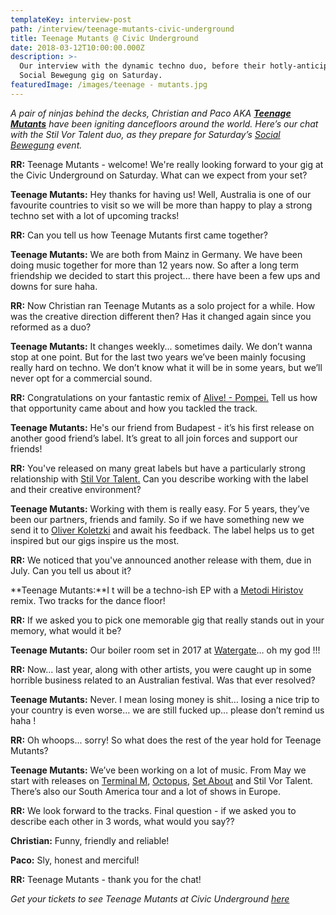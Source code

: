 ```yaml
---
templateKey: interview-post
path: /interview/teenage-mutants-civic-underground
title: Teenage Mutants @ Civic Underground
date: 2018-03-12T10:00:00.000Z
description: >-
  Our interview with the dynamic techno duo, before their hotly-anticipated
  Social Bewegung gig on Saturday.
featuredImage: /images/teenage - mutants.jpg
---
```

_A pair of ninjas behind the decks, Christian and Paco AKA [**Teenage Mutants**](https://www.facebook.com/teenagemutants/) have been igniting dancefloors around the world. Here’s our chat with the Stil Vor Talent duo, as they prepare for Saturday’s [Social Bewegung](https://www.facebook.com/socialbewegung/) event._

**RR:** Teenage Mutants - welcome! We're really looking forward to your gig at the Civic Underground on Saturday. What can we expect from your set?

**Teenage Mutants:** Hey thanks for having us! Well, Australia is one of our favourite countries to visit so we will be more than happy to play a strong techno set with a lot of upcoming tracks!

**RR:** Can you tell us how Teenage Mutants first came together?

**Teenage Mutants:** We are both from Mainz in Germany. We have been doing music together for more than 12 years now. So after a long term friendship we decided to start this project... there have been a few ups and downs for sure haha.

**RR:** Now Christian ran Teenage Mutants as a solo project for a while. How was the creative direction different then? Has it changed again since you reformed as a duo?

**Teenage Mutants:** It changes weekly... sometimes daily. We don’t wanna stop at one point. But for the last two years we’ve been mainly focusing really hard on techno. We don’t know what it will be in some years, but we’ll never opt for a commercial sound.

**RR:** Congratulations on your fantastic remix of [Alive! - Pompei.](https://www.beatport.com/track/pompei-teenage-mutants-remix/10211344) Tell us how that opportunity came about and how you tackled the track.

**Teenage Mutants:** He's our friend from Budapest - it’s his first release on another good friend’s label. It’s great to all join forces and support our friends!

**RR:** You've released on many great labels but have a particularly strong relationship with [Stil Vor Talent.](https://www.facebook.com/pg/ravereviewz/notes/) Can you describe working with the label and their creative environment?

**Teenage Mutants:** Working with them is really easy. For 5 years, they’ve been our partners, friends and family. So if we have something new we send it to [Oliver Koletzki](https://www.facebook.com/OliverKoletzki/) and await his feedback. The label helps us to get inspired but our gigs inspire us the most.

**RR:** We noticed that you've announced another release with them, due in July. Can you tell us about it?

**Teenage Mutants:**I t will be a techno-ish EP with a [Metodi Hiristov](https://www.facebook.com/MetodiHristovFanpage/) remix. Two tracks for the dance floor!

**RR:** If we asked you to pick one memorable gig that really stands out in your memory, what would it be?

**Teenage Mutants:** Our boiler room set in 2017 at [Watergate](https://www.facebook.com/watergate.club/)… oh my god !!!

**RR:** Now... last year, along with other artists, you were caught up in some horrible business related to an Australian festival. Was that ever resolved?

**Teenage Mutants:** Never. I mean losing money is shit… losing a nice trip to your country is even worse… we are still fucked up… please don’t remind us haha !

**RR:** Oh whoops... sorry! So what does the rest of the year hold for Teenage Mutants?

**Teenage Mutants:** We’ve been working on a lot of music. From May we start with releases on [Terminal M](https://www.facebook.com/TerminalMRecords/), [Octopus](https://www.facebook.com/OctopusRecordings/), [Set About](https://www.facebook.com/SetAboutMusic/) and Stil Vor Talent. There’s also our South America tour and a lot of shows in Europe.

**RR:** We look forward to the tracks. Final question - if we asked you to describe each other in 3 words, what would you say??

**Christian:** Funny, friendly and reliable!

**Paco:** Sly, honest and merciful!

**RR:** Teenage Mutants - thank you for the chat!

_Get your tickets to see Teenage Mutants at Civic Underground [here](https://www.eventbrite.com.au/e/social-bewegung-ft-teenage-mutants-3hr-set-at-civic-underground-tickets-42393442929?aff=efbeventtix)_
